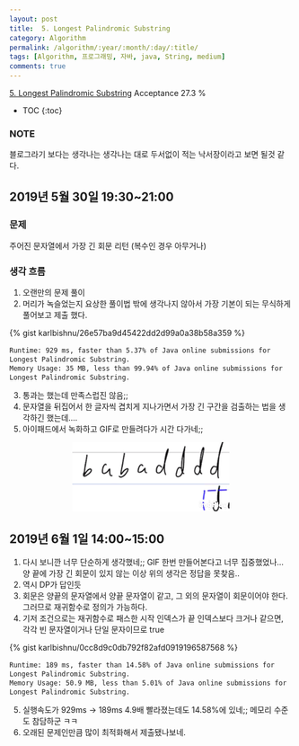 ```yaml
---
layout: post
title:  5. Longest Palindromic Substring
category: Algorithm
permalink: /algorithm/:year/:month/:day/:title/
tags: [Algorithm, 프로그래밍, 자바, java, String, medium]
comments: true
---
```


[5. Longest Palindromic Substring](https://leetcode.com/problems/longest-palindromic-substring/)
Acceptance 27.3 %

* TOC
{:toc}

### NOTE
블로그라기 보다는 생각나는 생각나는 대로 두서없이 적는 낙서장이라고 보면 될것 같다.

## 2019년 5월 30일 19:30~21:00
### 문제
주어진 문자열에서 가장 긴 회문 리턴 (복수인 경우 아무거나)

### 생각 흐름
1. 오랜만의 문제 풀이
2. 머리가 녹슬었는지 요상한 풀이법 밖에 생각나지 않아서 가장 기본이 되는 무식하게 풀어보고 제출 했다.

{% gist karlbishnu/26e57ba9d45422dd2d99a0a38b58a359 %}

```
Runtime: 929 ms, faster than 5.37% of Java online submissions for Longest Palindromic Substring.
Memory Usage: 35 MB, less than 99.94% of Java online submissions for Longest Palindromic Substring.
```
3. 통과는 했는데 만족스럽진 않음;;
4. 문자열을 뒤집어서 한 글자씩 겹치게 지나가면서 가장 긴 구간을 검출하는 법을 생각하긴 했는데....
5. 아이패드에서 녹화하고 GIF로 만들려다가 시간 다가네;;
<center>
<figure>
<img src="/assets/post-img/algorithm/190530-1.gif" alt="views" />
</figure>
</center>

## 2019년 6월 1일 14:00~15:00
1. 다시 보니깐 너무 단순하게 생각했네;; GIF 한번 만들어본다고 너무 집중했었나... 양 끝에 가장 긴 회문이 있지 않는 이상 위의 생각은 정답을 못찾음..
2. 역시 DP가 답인듯
3. 회문은 양끝의 문자열에서 양끝 문자열이 같고, 그 외의 문자열이 회문이어야 한다. 그러므로 재귀함수로 정의가 가능하다.
4. 기저 조건으로는 재귀함수로 패스한 시작 인덱스가 끝 인덱스보다 크거나 같으면, 각각 빈 문자열이거나 단일 문자이므로 true

{% gist karlbishnu/0cc8d9c0db792f82afd0919196587568 %}

```
Runtime: 189 ms, faster than 14.58% of Java online submissions for Longest Palindromic Substring.
Memory Usage: 50.9 MB, less than 5.01% of Java online submissions for Longest Palindromic Substring.
```

5. 실행속도가 929ms -> 189ms 4.9배 빨라졌는데도 14.58%에 있네;; 메모리 수준도 참담하군 ㅋㅋ
6. 오래된 문제인만큼 많이 최적화해서 제출됐나보네.
